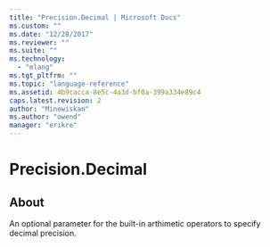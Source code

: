 ```yaml
---
title: "Precision.Decimal | Microsoft Docs"
ms.custom: ""
ms.date: "12/28/2017"
ms.reviewer: ""
ms.suite: ""
ms.technology: 
  - "mlang"
ms.tgt_pltfrm: ""
ms.topic: "language-reference"
ms.assetid: 4b9cacca-8e5c-4a3d-bf0a-399a334e89c4
caps.latest.revision: 2
author: "Minewiskan"
ms.author: "owend"
manager: "erikre"
---
```

# Precision.Decimal
## About
An optional parameter for the built-in arthimetic operators to specify decimal precision.

